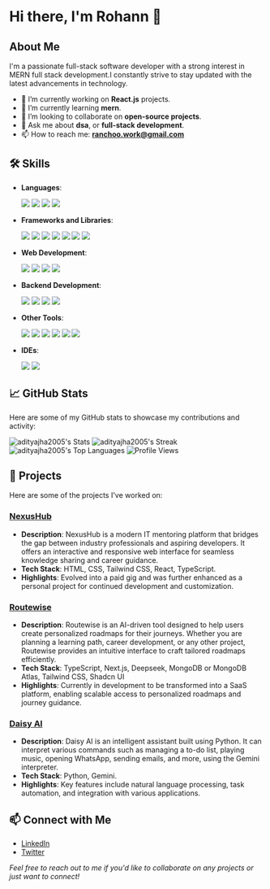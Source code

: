 # Hi there, I'm Rohann 👋

## About Me

I'm a passionate full-stack software developer with a strong interest in MERN full stack development.I constantly strive to stay updated with the latest advancements in technology.

- 🔭 I’m currently working on **React.js** projects.  
- 🌱 I’m currently learning **mern**.  
- 👯 I’m looking to collaborate on **open-source projects**.  
- 💬 Ask me about **dsa**, or **full-stack development**.  
- 📫 How to reach me: **ranchoo.work@gmail.com**

## 🛠️ Skills

- **Languages**:  
  <div align="left">
    <img src="https://img.shields.io/badge/C-00599C?style=for-the-badge&logo=c&logoColor=white" />  
    <img src="https://img.shields.io/badge/C++-00599C?style=for-the-badge&logo=c%2B%2B&logoColor=white" />  
    <img src="https://img.shields.io/badge/Java-007396?style=for-the-badge&logo=java&logoColor=white" />  
    <img src="https://img.shields.io/badge/Python-3776AB?style=for-the-badge&logo=python&logoColor=white" />
  </div>

- **Frameworks and Libraries**:  
  <div align="left">
    <img src="https://img.shields.io/badge/TensorFlow-FF6F00?style=for-the-badge&logo=tensorflow&logoColor=white" />  
    <img src="https://img.shields.io/badge/React-61DAFB?style=for-the-badge&logo=react&logoColor=white" />  
    <img src="https://img.shields.io/badge/Next.js-000000?style=for-the-badge&logo=nextdotjs&logoColor=white" />  
    <img src="https://img.shields.io/badge/Node.js-339933?style=for-the-badge&logo=nodedotjs&logoColor=white" />  
    <img src="https://img.shields.io/badge/Express.js-404D59?style=for-the-badge" />  
    <img src="https://img.shields.io/badge/Bootstrap-563D7C?style=for-the-badge&logo=bootstrap&logoColor=white" />  
    <img src="https://img.shields.io/badge/Tailwind_CSS-38B2AC?style=for-the-badge&logo=tailwind-css&logoColor=white" />
  </div>

- **Web Development**:  
  <div align="left">
    <img src="https://img.shields.io/badge/HTML5-E34F26?style=for-the-badge&logo=html5&logoColor=white" />  
    <img src="https://img.shields.io/badge/CSS3-1572B6?style=for-the-badge&logo=css3&logoColor=white" />  
    <img src="https://img.shields.io/badge/JavaScript-F7DF1E?style=for-the-badge&logo=javascript&logoColor=black" />  
    <img src="https://img.shields.io/badge/TypeScript-3178C6?style=for-the-badge&logo=typescript&logoColor=white" />
  </div>

- **Backend Development**:  
  <div align="left">
    <img src="https://img.shields.io/badge/Node.js-339933?style=for-the-badge&logo=nodedotjs&logoColor=white" />  
    <img src="https://img.shields.io/badge/Express.js-404D59?style=for-the-badge" />  
    <img src="https://img.shields.io/badge/PostgreSQL-4169E1?style=for-the-badge&logo=postgresql&logoColor=white" />  
    <img src="https://img.shields.io/badge/MongoDB-47A248?style=for-the-badge&logo=mongodb&logoColor=white" />
  </div>

- **Other Tools**:  
  <div align="left">
    <img src="https://img.shields.io/badge/Git-F05032?style=for-the-badge&logo=git&logoColor=white" />  
    <img src="https://img.shields.io/badge/Docker-2496ED?style=for-the-badge&logo=docker&logoColor=white" />  
    <img src="https://img.shields.io/badge/Solidity-363636?style=for-the-badge&logo=solidity&logoColor=white" />  
    <img src="https://img.shields.io/badge/Machine_Learning-2C3E50?style=for-the-badge&logo=machine-learning&logoColor=white" />  
    <img src="https://img.shields.io/badge/Neural_Networks-2C3E50?style=for-the-badge&logo=neural-networks&logoColor=white" />  
    <img src="https://img.shields.io/badge/Jupyter_Notebook-F37626?style=for-the-badge&logo=jupyter&logoColor=white" />
  </div>

- **IDEs**:  
  <div align="left">
    <img src="https://img.shields.io/badge/VS_Code-007ACC?style=for-the-badge&logo=visual-studio-code&logoColor=white" />  
    <img src="https://img.shields.io/badge/PyCharm-000000?style=for-the-badge&logo=pycharm&logoColor=white" />
  </div>


## 📈 GitHub Stats

Here are some of my GitHub stats to showcase my contributions and activity:

![adityajha2005's Stats](https://github-readme-stats.vercel.app/api?username=rohantandale1107&theme=neon&show_icons=true&hide_border=true&count_private=true)
![adityajha2005's Streak](https://github-readme-streak-stats.herokuapp.com/?user=rohantandale1107&theme=neon&hide_border=true)
![adityajha2005's Top Languages](https://github-readme-stats.vercel.app/api/top-langs/?username=rohantandale1107&theme=neon&show_icons=true&hide_border=true&layout=compact)
![Profile Views](https://komarev.com/ghpvc/?username=rohantandale1107&color=brightgreen)



## 🚀 Projects

Here are some of the projects I've worked on:

### [NexusHub](https://github.com/adityajha2005/nexushub)  
- **Description**: NexusHub is a modern IT mentoring platform that bridges the gap between industry professionals and aspiring developers. It offers an interactive and responsive web interface for seamless knowledge sharing and career guidance.  
- **Tech Stack**: HTML, CSS, Tailwind CSS, React, TypeScript.  
- **Highlights**: Evolved into a paid gig and was further enhanced as a personal project for continued development and customization.  

### [Routewise](https://github.com/adityajha2005/RouteWise-Main)
- **Description**: Routewise is an AI-driven tool designed to help users create personalized roadmaps for their journeys. Whether you are planning a learning path, career development, or any other project, Routewise provides an intuitive interface to craft tailored roadmaps efficiently.  
- **Tech Stack**: TypeScript, Next.js, Deepseek, MongoDB or MongoDB Atlas, Tailwind CSS, Shadcn UI
- **Highlights**: Currently in development to be transformed into a SaaS platform, enabling scalable access to personalized roadmaps and journey guidance.  



### [Daisy AI](https://github.com/adityajha2005/DaisyAI)
- **Description**: Daisy AI is an intelligent assistant built using Python. It can interpret various commands such as managing a to-do list, playing music, opening WhatsApp, sending emails, and more, using the Gemini interpreter.
- **Tech Stack**: Python, Gemini.
- **Highlights**: Key features include natural language processing, task automation, and integration with various applications.



## 📫 Connect with Me

- [LinkedIn](https://www.linkedin.com/in/rohan-tandale/)
- [Twitter](https://twitter.com/being_ranchoo)



*Feel free to reach out to me if you'd like to collaborate on any projects or just want to connect!*
